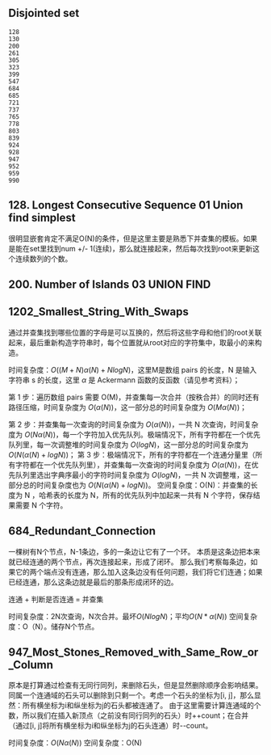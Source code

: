 ## Disjointed set 
 	128 	
	130 	
	200 	
	261 	
	305 	
	323 	
	399 	
	547 	
	684 	
	685 	
	721 	
	737 	
	765 	
	778 	
	803 	
	839 	
	924 	
	928 	
	947 	
	952 	
	959 	
	990 	

## 128. Longest Consecutive Sequence 01 Union find simplest 

很明显嵌套肯定不满足O(N)的条件，但是这里主要是熟悉下并查集的模板。如果是能在set里找到num +/- 1(连续)，那么就连接起来，然后每次找到root来更新这个连续数列的个数。

## 200. Number of Islands 03 UNION FIND

## 1202_Smallest_String_With_Swaps
通过并查集找到哪些位置的字母是可以互换的，然后将这些字母和他们的root关联起来，最后重新构造字符串时，每个位置就从root对应的字符集中，取最小的来构造。

时间复杂度：$O((M+N)α(N)+NlogN)$，这里M是数组 pairs 的长度，N 是输入字符串 s 的长度，这里 $α$ 是 Ackermann 函数的反函数（请见参考资料）；

第 1 步：遍历数组 pairs 需要 O(M)，并查集每一次合并（按秩合并）的同时还有路径压缩，时间复杂度为 $O(α(N))$，这一部分总的时间复杂度为 $O(Mα(N))$；

第 2 步：并查集每一次查询的时间复杂度为 $O(α(N))$，一共 N 次查询，时间复杂度为 $O(Nα(N))$，每一个字符加入优先队列。极端情况下，所有字符都在一个优先队列里，每一次调整堆的时间复杂度为 $O(logN)$，这一部分总的时间复杂度为 $O(N(α(N)+logN))$；
第 3 步：极端情况下，所有的字符都在一个连通分量里（所有字符都在一个优先队列里），并查集每一次查询的时间复杂度为 $O(α(N))$，在优先队列里选出字典序最小的字符时间复杂度为 $O(logN)$，一共 N 次调整堆，这一部分总的时间复杂度也为 $O(N(α(N)+logN))$。
空间复杂度：O(N)：并查集的长度为 N ，哈希表的长度为 N，所有的优先队列中加起来一共有 N 个字符，保存结果需要 N 个字符。

## 684_Redundant_Connection
一棵树有N个节点，N-1条边，多的一条边让它有了一个环。
本质是这条边把本来就已经连通的两个节点，再次连接起来，形成了闭环。
那么我们考察每条边，如果它的两个端点没有连通，那么加入这条边没有任何问题，我们将它们连通；如果已经连通，那么这条边就是最后的那条形成闭环的边。

连通 + 判断是否连通 = 并查集

时间复杂度：2N次查询，N次合并。最坏$O(NlogN)$；平均$O(N*\alpha(N))$
空间复杂度：O（N）。储存N个节点。

## 947_Most_Stones_Removed_with_Same_Row_or_Column
原本是打算通过检查有无同行同列，来删除石头，但是显然删除顺序会影响结果。
同属一个连通域的石头可以删除到只剩一个。考虑一个石头的坐标为[i, j]，那么显然：所有横坐标为i和纵坐标为j的石头都被连通了。
由于这里需要计算连通域的个数，所以我们在插入新顶点（之前没有同行同列的石头）时++count；在合并（通过[i, j]将所有横坐标为i和纵坐标为j的石头连通）时--count。

时间复杂度：$O(N\alpha(N))$
空间复杂度：O(N)
